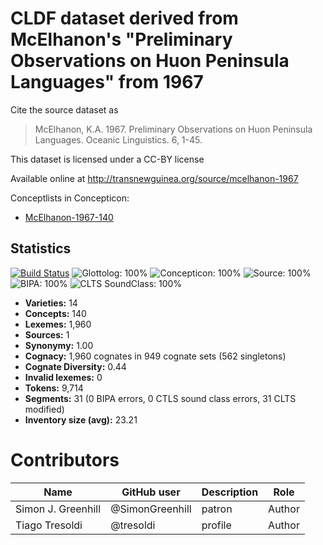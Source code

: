 # CLDF dataset derived from McElhanon's "Preliminary Observations on Huon Peninsula Languages" from 1967

Cite the source dataset as

>  McElhanon, K.A. 1967. Preliminary Observations on Huon Peninsula Languages. Oceanic Linguistics. 6, 1-45.

This dataset is licensed under a CC-BY license

Available online at http://transnewguinea.org/source/mcelhanon-1967


Conceptlists in Concepticon:
- [McElhanon-1967-140](https://concepticon.clld.org/contributions/McElhanon-1967-140)
## Statistics


[![Build Status](https://travis-ci.org/lexibank/mcelhanonhuon.svg?branch=master)](https://travis-ci.org/lexibank/mcelhanonhuon)
![Glottolog: 100%](https://img.shields.io/badge/Glottolog-100%25-brightgreen.svg "Glottolog: 100%")
![Concepticon: 100%](https://img.shields.io/badge/Concepticon-100%25-brightgreen.svg "Concepticon: 100%")
![Source: 100%](https://img.shields.io/badge/Source-100%25-brightgreen.svg "Source: 100%")
![BIPA: 100%](https://img.shields.io/badge/BIPA-100%25-brightgreen.svg "BIPA: 100%")
![CLTS SoundClass: 100%](https://img.shields.io/badge/CLTS%20SoundClass-100%25-brightgreen.svg "CLTS SoundClass: 100%")

- **Varieties:** 14
- **Concepts:** 140
- **Lexemes:** 1,960
- **Sources:** 1
- **Synonymy:** 1.00
- **Cognacy:** 1,960 cognates in 949 cognate sets (562 singletons)
- **Cognate Diversity:** 0.44
- **Invalid lexemes:** 0
- **Tokens:** 9,714
- **Segments:** 31 (0 BIPA errors, 0 CTLS sound class errors, 31 CLTS modified)
- **Inventory size (avg):** 23.21

# Contributors

Name               | GitHub user     | Description                          | Role
---                | ---             | ---                                  | ---
Simon J. Greenhill | @SimonGreenhill | patron                               | Author
Tiago Tresoldi     | @tresoldi       | profile                              | Author


